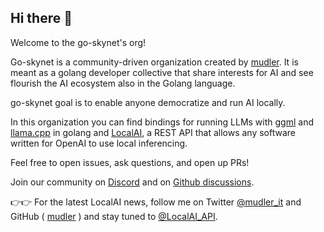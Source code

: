 ## Hi there 👋

Welcome to the go-skynet's org!

Go-skynet is a community-driven organization created by [mudler](https://github.com/mudler/). It is meant as a golang developer collective that share interests for AI and see flourish the AI ecosystem also in the Golang language.

go-skynet goal is to enable anyone democratize and run AI locally. 

In this organization you can find bindings for running LLMs with [ggml](https://github.com/ggerganov/ggml) and [llama.cpp](https://github.com/ggerganov/llama.cpp) in golang and [LocalAI](https://github.com/go-skynet/LocalAI), a REST API that allows any software written for OpenAI to use local inferencing.

Feel free to open issues, ask questions, and open up PRs!

Join our community on [Discord](https://discord.gg/JgsnuMTU) and on [Github discussions](https://github.com/go-skynet/LocalAI/discussions).
  
👉👉 For the latest LocalAI news, follow me on Twitter [@mudler_it](https://twitter.com/mudler_it) and GitHub ( [mudler](https://github.com/mudler/) ) and stay tuned to [@LocalAI_API](https://twitter.com/LocalAI_API).

<!--

**Here are some ideas to get you started:**

🙋‍♀️ A short introduction - what is your organization all about?
🌈 Contribution guidelines - how can the community get involved?
👩‍💻 Useful resources - where can the community find your docs? Is there anything else the community should know?
🍿 Fun facts - what does your team eat for breakfast?
🧙 Remember, you can do mighty things with the power of [Markdown](https://docs.github.com/github/writing-on-github/getting-started-with-writing-and-formatting-on-github/basic-writing-and-formatting-syntax)
-->
